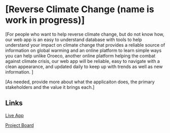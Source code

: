 # [Reverse Climate Change (name is work in progress)]

[For people who want to help reverse climate change, but do not know how, our web app is an easy to understand database with tools to help understand your impact on climate change that provides a reliable source of information on global warming and an online platform to learn simple ways you can help unlike Oroeco, another online platform helping the combat against climate crisis, our web app will be reliable, easy to navigate with a clean appearance, and updated daily to keep up with trends as well as new information. 
]

[As needed, provide more about what the applicaiton does, the primary stakeholders and the value it brings each.]

## Links

[Live App](https://repl.it)

[Project Board](../../projects/1)
